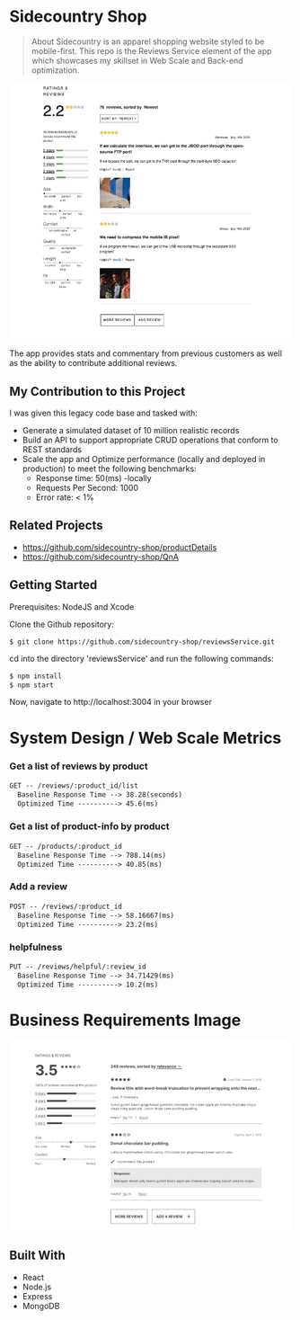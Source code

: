 # Sidecountry Shop
> About
Sidecountry is an apparel shopping website styled to be mobile-first. This repo is the Reviews Service element of the app which showcases my skillset in Web Scale and Back-end optimization.

![Intro Image](public/media/current-progress.png)

The app provides stats and commentary from previous customers as well as the ability to contribute additional reviews.

## My Contribution to this Project
I was given this legacy code base and tasked with:
  - Generate a simulated dataset of 10 million realistic records
  - Build an API to support appropriate CRUD operations that conform to REST standards
  - Scale the app and Optimize performance (locally and deployed in production) to meet the following benchmarks:
    * Response time: 50(ms) -locally
    * Requests Per Second: 1000
    * Error rate: < 1%

## Related Projects
- https://github.com/sidecountry-shop/productDetails
- https://github.com/sidecountry-shop/QnA

## Getting Started
Prerequisites: NodeJS and Xcode

Clone the Github repository:
```
$ git clone https://github.com/sidecountry-shop/reviewsService.git
```

cd into the directory 'reviewsService' and run the following commands:

```
$ npm install
$ npm start
```
Now, navigate to http://localhost:3004 in your browser

# System Design / Web Scale Metrics

  ### Get a list of reviews by product
    GET -- /reviews/:product_id/list
      Baseline Response Time --> 38.28(seconds)
      Optimized Time ----------> 45.6(ms)

  ### Get a list of product-info by product
    GET -- /products/:product_id
      Baseline Response Time --> 788.14(ms)
      Optimized Time ----------> 40.85(ms)

  ### Add a review
    POST -- /reviews/:product_id
      Baseline Response Time --> 58.16667(ms)
      Optimized Time ----------> 23.2(ms)

  ### helpfulness
    PUT -- /reviews/helpful/:review_id
      Baseline Response Time --> 34.71429(ms)
      Optimized Time ----------> 10.2(ms)

# Business Requirements Image
![](public/media/project-img.png)


## Built With
* React
* Node.js
* Express
* MongoDB
